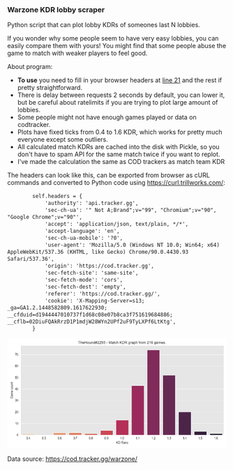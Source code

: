 ### Warzone KDR lobby scraper

Python script that can plot lobby KDRs of someones last N lobbies.

If you wonder why some people seem to have very easy lobbies, you can easily compare them with yours! You might find that some people abuse the game to match with weaker players to feel good.

About program:
- **To use** you need to fill in your browser headers at [line 21](https://github.com/HoundThe/WarzoneLobbyScraper/blob/main/warzone_scraper.py#L21) and the rest if pretty straightforward.
- There is delay between requests 2 seconds by default, you can lower it, but be careful about ratelimits if you are trying to plot large amount of lobbies.
- Some people might not have enough games played or data on codtracker.
- Plots have fixed ticks from 0.4 to 1.6 KDR, which works for pretty much everyone except some outliers.
- All calculated match KDRs are cached into the disk with Pickle, so you don't have to spam API for the same match twice if you want to replot.
- I've made the calculation the same as COD trackers as match team KDR

The headers can look like this, can be exported from browser as cURL commands and converted to Python code using https://curl.trillworks.com/:
```
        self.headers = {
            'authority': 'api.tracker.gg',
            'sec-ch-ua': '" Not A;Brand";v="99", "Chromium";v="90", "Google Chrome";v="90"',
            'accept': 'application/json, text/plain, */*',
            'accept-language': 'en',
            'sec-ch-ua-mobile': '?0',
            'user-agent': 'Mozilla/5.0 (Windows NT 10.0; Win64; x64) AppleWebKit/537.36 (KHTML, like Gecko) Chrome/90.0.4430.93 Safari/537.36',
            'origin': 'https://cod.tracker.gg',
            'sec-fetch-site': 'same-site',
            'sec-fetch-mode': 'cors',
            'sec-fetch-dest': 'empty',
            'referer': 'https://cod.tracker.gg/',
            'cookie': 'X-Mapping-Server=s13; _ga=GA1.2.1448582809.1617622930; __cfduid=d1944447010737f1d68c08e07b8ca3f751619684886; __cflb=02DiuFQAkRrzD1P1mdjW28WYn2UPf2uF9TyLXPf6LtKtg',
        }
```

![Example graph:](example.png)

Data source: https://cod.tracker.gg/warzone/

